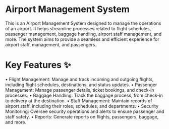 # Airport Management System
This is an Airport Management System designed to manage the operations of an airport. It helps streamline processes related to flight schedules, passenger management, baggage handling, airport staff management, and more. The system aims to provide a seamless and efficient experience for airport staff, management, and passengers.

# Key Features ✨

• Flight Management: Manage and track incoming and outgoing flights, including flight schedules, destinations, and status updates.
• Passenger Management: Manage passenger details, ticket bookings, and check-in processes.
• Baggage Handling: Track the baggage process, from check-in to delivery at the destination.
• Staff Management: Maintain records of airport staff, including their roles, schedules, and departments.
• Security Monitoring: Oversee security operations and alerts to ensure passenger and staff safety.
• Reports: Generate reports on flights, passengers, baggage, and more.
